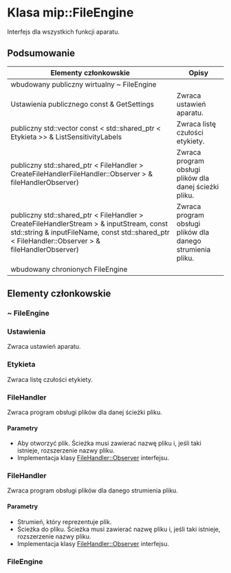 # <a name="class-mipfileengine"></a>Klasa mip::FileEngine 
Interfejs dla wszystkich funkcji aparatu.
## <a name="summary"></a>Podsumowanie
 Elementy członkowskie                        | Opisy                                
--------------------------------|---------------------------------------------
wbudowany publiczny wirtualny ~ FileEngine | 
Ustawienia publicznego const & GetSettings | Zwraca ustawień aparatu.
publiczny std::vector const < std::shared_ptr < Etykieta >> & ListSensitivityLabels | Zwraca listę czułości etykiety.
publiczny std::shared_ptr < FileHandler > CreateFileHandlerFileHandler::Observer > & fileHandlerObserver) | Zwraca program obsługi plików dla danej ścieżki pliku.
publiczny std::shared_ptr < FileHandler > CreateFileHandlerStream > & inputStream, const std::string & inputFileName, const std::shared_ptr < FileHandler::Observer > & fileHandlerObserver) | Zwraca program obsługi plików dla danego strumienia pliku.
wbudowany chronionych FileEngine | 
## <a name="members"></a>Elementy członkowskie
### <a name="fileengine"></a>~ FileEngine
### <a name="settings"></a>Ustawienia
Zwraca ustawień aparatu.
### <a name="label"></a>Etykieta
Zwraca listę czułości etykiety.
### <a name="filehandler"></a>FileHandler
Zwraca program obsługi plików dla danej ścieżki pliku.
#### <a name="parameters"></a>Parametry
* Aby otworzyć plik. Ścieżka musi zawierać nazwę pliku i, jeśli taki istnieje, rozszerzenie nazwy pliku. 
* Implementacja klasy [FileHandler::Observer](#classmip_1_1_file_handler_1_1_observer) interfejsu.
### <a name="filehandler"></a>FileHandler
Zwraca program obsługi plików dla danego strumienia pliku.
#### <a name="parameters"></a>Parametry
* Strumień, który reprezentuje plik. 
* Ścieżka do pliku. Ścieżka musi zawierać nazwę pliku i, jeśli taki istnieje, rozszerzenie nazwy pliku. 
* Implementacja klasy [FileHandler::Observer](#classmip_1_1_file_handler_1_1_observer) interfejsu.
### <a name="fileengine"></a>FileEngine